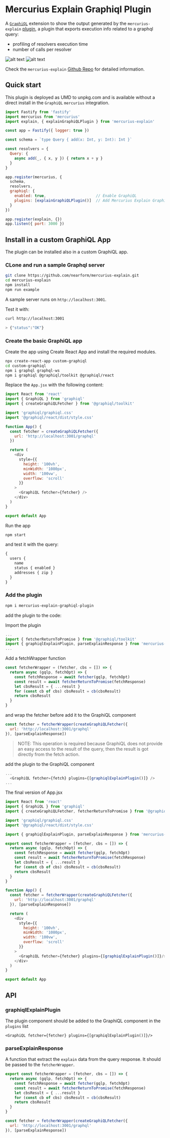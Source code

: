# Mercurius Explain Graphiql Plugin

A [`GraphiQL`](https://github.com/graphql/graphiql) extension to show 
the output generated by the `mercurius-explain` [plugin](https://github.com/nearform/mercurius-explain), 
a plugin that exports execution info related to a graphql query:
* profiling of resolvers execution time
* number of calls per resolver

![alt text](docs/profiler.jpeg 'Profiler View')
![alt text](docs/resolverCalls.jpeg 'Resolver Calls View')

Check the `mercurius-explain` [Github Repo](https://github.com/nearform/mercurius-explain) for detailed information.

## Quick start

This plugin is deployed as UMD to unpkg.com and is available 
without a direct install in the `GraphiQL` `mercurius` integration. 

```javascript
import Fastify from 'fastify'
import mercurius from 'mercurius'
import explain, { explainGraphiQLPlugin } from 'mercurius-explain'

const app = Fastify({ logger: true })

const schema = `type Query { add(x: Int, y: Int): Int }`

const resolvers = {
  Query: {
    async add(_, { x, y }) { return x + y }
  }
}

app.register(mercurius, {
  schema,
  resolvers,
  graphiql: {
    enabled: true,                      // Enable GraphiQL
    plugins: [explainGraphiQLPlugin()]  // Add Mercurius Explain Graphiql Plugin
  }
})

app.register(explain, {})
app.listen({ port: 3000 })
```

## Install in a custom GraphiQL App

The plugin can be installed also in a custom GraphiQL app.

### CLone and run a sample Graphql server

```bash
git clone https://github.com/nearform/mercurius-explain.git
cd mercurius-explain
npm install
npm run example
```

A sample server runs on `http://localhost:3001`.

Test it with: 

```bash
curl http://localhost:3001

> {"status":"OK"}
```

### Create the basic GraphiQL app

Create the app using Create React App and install the required modules.

```bash
npx create-react-app custom-graphiql
cd custom-graphiql
npm i graphql graphql-ws
npm i graphiql @graphiql/toolkit @graphiql/react
```

Replace the `App.jsx` with the following content:

```javascript
import React from 'react'
import { GraphiQL } from 'graphiql'
import { createGraphiQLFetcher } from '@graphiql/toolkit'

import 'graphiql/graphiql.css'
import '@graphiql/react/dist/style.css'

function App() {
  const fetcher = createGraphiQLFetcher({
    url: 'http://localhost:3001/graphql'  
  })

  return (
    <div
      style={{
        height: '100vh',
        minWidth: '1080px',
        width: '100vw',
        overflow: 'scroll'
      }}
    >
      <GraphiQL fetcher={fetcher} />
    </div>
  )
}

export default App
```

Run the app
```bash
npm start
```

and test it with the query: 

```javascript
{
  users {
    name
    status { enabled }
    addresses { zip }
  }
}
```

### Add the plugin

```bash
npm i mercurius-explain-graphiql-plugin
```

add the plugin to the code:

Import the plugin
```javascript
...
import { fetcherReturnToPromise } from '@graphiql/toolkit'
import { graphiqlExplainPlugin, parseExplainResponse } from 'mercurius-explain-graphiql-plugin'
...

```

Add a fetchWrapper function

```javascript
const fetcherWrapper = (fetcher, cbs = []) => {
  return async (gqlp, fetchOpt) => {
    const fetchResponse = await fetcher(gqlp, fetchOpt)
    const result = await fetcherReturnToPromise(fetchResponse)
    let cbsResult = { ...result }
    for (const cb of cbs) cbsResult = cb(cbsResult)
    return cbsResult
  }
}
```

and wrap the fetcher before add it to the GraphiQL component

```javascript
const fetcher = fetcherWrapper(createGraphiQLFetcher({
  url: 'http://localhost:3001/graphql'
}), [parseExplainResponse])
```

> NOTE: This operation is required because GraphiQL does not provide an easy access to the result of the query, 
then the result is got directly from the fetch action.

add the plugin to the GraphiQL component

```javascript
...
  <GraphiQL fetcher={fetch} plugins={[graphiqlExplainPlugin()]} />
...
```

The final version of App.jsx

```javascript
import React from 'react'
import { GraphiQL } from 'graphiql'
import { createGraphiQLFetcher, fetcherReturnToPromise } from '@graphiql/toolkit'

import 'graphiql/graphiql.css'
import '@graphiql/react/dist/style.css'

import { graphiqlExplainPlugin, parseExplainResponse } from 'mercurius-explain-graphiql-plugin'

export const fetcherWrapper = (fetcher, cbs = []) => {
  return async (gqlp, fetchOpt) => {
    const fetchResponse = await fetcher(gqlp, fetchOpt)
    const result = await fetcherReturnToPromise(fetchResponse)
    let cbsResult = { ...result }
    for (const cb of cbs) cbsResult = cb(cbsResult)
    return cbsResult
  }
}

function App() {
  const fetcher = fetcherWrapper(createGraphiQLFetcher({
    url: 'http://localhost:3001/graphql'
  }), [parseExplainResponse])

  return (
    <div
      style={{
        height: '100vh',
        minWidth: '1080px',
        width: '100vw',
        overflow: 'scroll'
      }}
    >
      <GraphiQL fetcher={fetcher} plugins={[graphiqlExplainPlugin()]}/>
    </div>
  )
}

export default App
```


## API

### graphiqlExplainPlugin

The plugin component should be added to the GraphiQL component in the `plugins` list

```
<GraphiQL fetcher={fetcher} plugins={[graphiqlExplainPlugin()]}/>
```

### parseExplainResponse

A function that extract the `explain` data from the query response.
It should be passed to the `fetcherWrapper`.

```javascript
export const fetcherWrapper = (fetcher, cbs = []) => {
  return async (gqlp, fetchOpt) => {
    const fetchResponse = await fetcher(gqlp, fetchOpt)
    const result = await fetcherReturnToPromise(fetchResponse)
    let cbsResult = { ...result }
    for (const cb of cbs) cbsResult = cb(cbsResult)
    return cbsResult
  }
}

const fetcher = fetcherWrapper(createGraphiQLFetcher({
  url: 'http://localhost:3001/graphql'
}), [parseExplainResponse])
```
